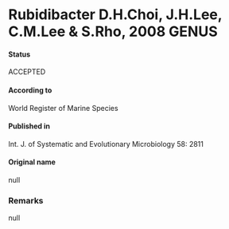 Rubidibacter D.H.Choi, J.H.Lee, C.M.Lee & S.Rho, 2008 GENUS
=======

#### Status
ACCEPTED

#### According to
World Register of Marine Species

#### Published in
Int. J. of Systematic and Evolutionary Microbiology 58: 2811

#### Original name
null

### Remarks
null